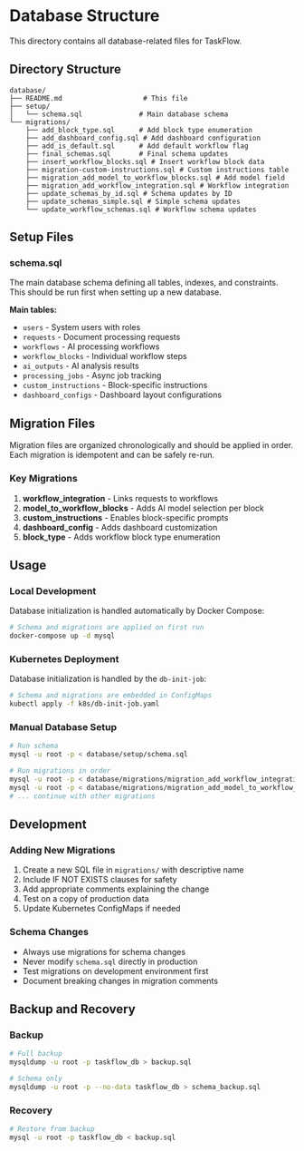 # Database Structure

This directory contains all database-related files for TaskFlow.

## Directory Structure

```
database/
├── README.md                    # This file
├── setup/
│   └── schema.sql              # Main database schema
└── migrations/
    ├── add_block_type.sql      # Add block type enumeration
    ├── add_dashboard_config.sql # Add dashboard configuration
    ├── add_is_default.sql      # Add default workflow flag
    ├── final_schemas.sql       # Final schema updates
    ├── insert_workflow_blocks.sql # Insert workflow block data
    ├── migration-custom-instructions.sql # Custom instructions table
    ├── migration_add_model_to_workflow_blocks.sql # Add model field
    ├── migration_add_workflow_integration.sql # Workflow integration
    ├── update_schemas_by_id.sql # Schema updates by ID
    ├── update_schemas_simple.sql # Simple schema updates
    └── update_workflow_schemas.sql # Workflow schema updates
```

## Setup Files

### schema.sql
The main database schema defining all tables, indexes, and constraints. This should be run first when setting up a new database.

**Main tables:**
- `users` - System users with roles
- `requests` - Document processing requests
- `workflows` - AI processing workflows
- `workflow_blocks` - Individual workflow steps
- `ai_outputs` - AI analysis results
- `processing_jobs` - Async job tracking
- `custom_instructions` - Block-specific instructions
- `dashboard_configs` - Dashboard layout configurations

## Migration Files

Migration files are organized chronologically and should be applied in order. Each migration is idempotent and can be safely re-run.

### Key Migrations
1. **workflow_integration** - Links requests to workflows
2. **model_to_workflow_blocks** - Adds AI model selection per block
3. **custom_instructions** - Enables block-specific prompts
4. **dashboard_config** - Adds dashboard customization
5. **block_type** - Adds workflow block type enumeration

## Usage

### Local Development
Database initialization is handled automatically by Docker Compose:
```bash
# Schema and migrations are applied on first run
docker-compose up -d mysql
```

### Kubernetes Deployment
Database initialization is handled by the `db-init-job`:
```bash
# Schema and migrations are embedded in ConfigMaps
kubectl apply -f k8s/db-init-job.yaml
```

### Manual Database Setup
```bash
# Run schema
mysql -u root -p < database/setup/schema.sql

# Run migrations in order
mysql -u root -p < database/migrations/migration_add_workflow_integration.sql
mysql -u root -p < database/migrations/migration_add_model_to_workflow_blocks.sql
# ... continue with other migrations
```

## Development

### Adding New Migrations
1. Create a new SQL file in `migrations/` with descriptive name
2. Include IF NOT EXISTS clauses for safety
3. Add appropriate comments explaining the change
4. Test on a copy of production data
5. Update Kubernetes ConfigMaps if needed

### Schema Changes
- Always use migrations for schema changes
- Never modify `schema.sql` directly in production
- Test migrations on development environment first
- Document breaking changes in migration comments

## Backup and Recovery

### Backup
```bash
# Full backup
mysqldump -u root -p taskflow_db > backup.sql

# Schema only
mysqldump -u root -p --no-data taskflow_db > schema_backup.sql
```

### Recovery
```bash
# Restore from backup
mysql -u root -p taskflow_db < backup.sql
```